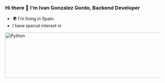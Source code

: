 ### Hi there 👋 I'm Ivan Gonzalez Gordo, Backend Developer

<!--
**ivifp1712/ivifp1712** is a ✨ _special_ ✨ repository because its `README.md` (this file) appears on your GitHub profile.

Here are some ideas to get you started:

- 🔭 I’m currently working on ...
- 🌱 I’m currently learning ...
- 👯 I’m looking to collaborate on ...
- 🤔 I’m looking for help with ...
- 💬 Ask me about ...
- 📫 How to reach me: ...
- 😄 Pronouns: ...
- ⚡ Fun fact: ...
-->

- :earth_africa: I'm living in Spain
- I have special interest in 
<img src="https://logodownload.org/wp-content/uploads/2019/10/python-logo-1.png" width="512" height="149" alt="Python" />


